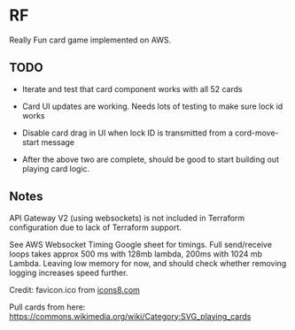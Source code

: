 # RF
Really Fun card game implemented on AWS. 



## TODO
- Iterate and test that card component works with all 52 cards
- Card UI  updates are working. Needs lots of testing to make sure lock id works
- Disable card drag in UI when lock ID is transmitted from a cord-move-start message

- After the above two are complete, should be good to start building out playing card logic.

## Notes

API Gateway V2 (using websockets) is not included in Terraform configuration due to lack of Terraform support.

See AWS Websocket Timing Google sheet for timings.
Full send/receive loops takes approx 500 ms with 128mb lambda,
200ms with 1024 mb Lambda. Leaving low memory for now, and should check
whether removing logging increases speed further.

Credit: favicon.ico from [icons8.com](icons8.com)


Pull cards from here:
https://commons.wikimedia.org/wiki/Category:SVG_playing_cards